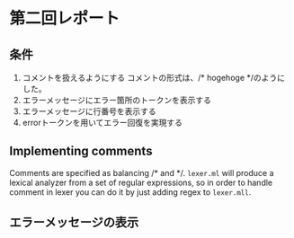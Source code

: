 # 第二回レポート
## 条件
1. コメントを扱えるようにする
コメントの形式は、/* hogehoge */のようにした。
2. エラーメッセージにエラー箇所のトークンを表示する
3. エラーメッセージに行番号を表示する
4. errorトークンを用いてエラー回復を実現する

## Implementing comments
Comments are specified as balancing /* and */.
`lexer.ml` will produce a lexical analyzer from a set of 
regular expressions, so in order to handle comment in lexer
you can do it by just adding regex to `lexer.mll`.

## エラーメッセージの表示
